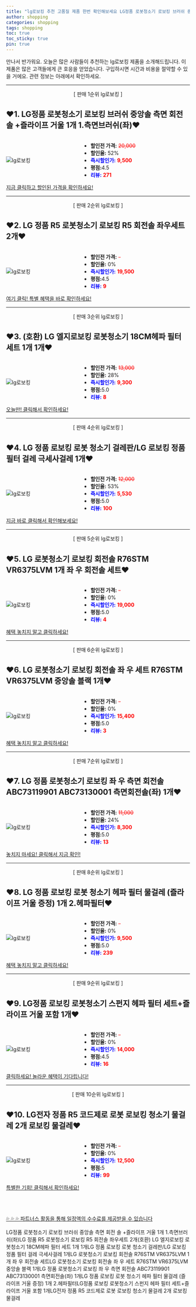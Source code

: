 ```yaml
---
title: "lg로보킹 추천 고품질 제품 한번 확인해보세요 LG정품 로봇청소기 로보킹 브러쉬 중앙솔"
author: shopping
categories: shopping
tags: shopping
toc: true
toc_sticky: true
pin: true
---
```

만나서 반가워요. 오늘은 많은 사람들이 추천하는 lg로보킹 제품을 소개해드립니다. 이 제품은 많은 고객들에게 큰 호응을 얻었습니다. 구입하시면 시간과 비용을 절약할 수 있을 거에요. 관련 정보는 아래에서 확인하세요.

---
<p class="toplist" style="margin: 0 auto; display: block; width: fit-content;">[ 판매 1순위 lg로보킹 ]</p>

<h2><strong>❤️1. LG정품 로봇청소기 로보킹 브러쉬 중앙솔 측면 회전 솔 +즐라이프 거울 1개 1.측면브러쉬(좌)❤️</strong></h2>

<div style="display: flex; align-items: center;">
    <div style="flex: 0.4;">
        <img src="https://thumbnail7.coupangcdn.com/thumbnails/remote/230x230ex/image/vendor_inventory/fe7f/4b1f282b1f705f78e5c061d6452afbf8ffed17dbcba3386503a01ca8c012.jpg" alt="lg로보킹" style="max-width: 100%;">
    </div>
    <div style="flex: 0.6; margin-left: 10px;">
        <ul>
            <li><strong>할인전 가격:</strong> <del style="color: red;">20,000</del></li>
            <li><strong>할인율:</strong> 52%</li>
            <li><span style='color:blue'><strong>즉시할인가:</strong></span> <span style='color:red'><strong>9,500</strong></span></li>
            <li><strong>평점:</strong>4.5</li>
            <li><span style='color:blue'><strong>리뷰:</strong></span> <span style='color:red'><strong>271</strong></span></li>
        </ul>
    </div>
</div>
<div class="center">
    <a href="https://William4Davisa.github.io?lptag=AF9450613&subid=githubio&pageKey=1790130719&traceid=V0-153&itemId=3046607021&vendorItemId=71034643679" class="myButton">
        지금 클릭하고 할인된 가격을 확인하세요!
    </a>
</div>


---
<p class="toplist" style="margin: 0 auto; display: block; width: fit-content;">[ 판매 2순위 lg로보킹 ]</p>

<h2><strong>❤️2. LG 정품 R5 로봇청소기 로보킹 R5 회전솔 좌우세트 2개❤️</strong></h2>

<div style="display: flex; align-items: center;">
    <div style="flex: 0.4;">
        <img src="https://thumbnail6.coupangcdn.com/thumbnails/remote/230x230ex/image/vendor_inventory/634b/e1b5d084aa626c2a0eed70a3f0cb22f1943e89598112fddb662b1e21178b.jpg" alt="lg로보킹" style="max-width: 100%;">
    </div>
    <div style="flex: 0.6; margin-left: 10px;">
        <ul>
            <li><strong>할인전 가격:</strong> <del style="color: red;">-</del></li>
            <li><strong>할인율:</strong> 0%</li>
            <li><span style='color:blue'><strong>즉시할인가:</strong></span> <span style='color:red'><strong>19,500</strong></span></li>
            <li><strong>평점:</strong>4.5</li>
            <li><span style='color:blue'><strong>리뷰:</strong></span> <span style='color:red'><strong>9</strong></span></li>
        </ul>
    </div>
</div>
<div class="center">
    <a href="https://William4Davisa.github.io?lptag=AF9450613&subid=githubio&pageKey=7675351126&traceid=V0-153&itemId=20486353895&vendorItemId=87565076060" class="myButton">
        여기 클릭! 특별 혜택을 바로 확인하세요!
    </a>
</div>


---
<p class="toplist" style="margin: 0 auto; display: block; width: fit-content;">[ 판매 3순위 lg로보킹 ]</p>

<h2><strong>❤️3. (호환) LG 엘지로보킹 로봇청소기 18CM헤파 필터 세트 1개 1개❤️</strong></h2>

<div style="display: flex; align-items: center;">
    <div style="flex: 0.4;">
        <img src="https://thumbnail9.coupangcdn.com/thumbnails/remote/230x230ex/image/vendor_inventory/3635/b9b95e8bc838ad87272e77514d03a18a06fb66d4790ddb4ed8ec2c152cb2.png" alt="lg로보킹" style="max-width: 100%;">
    </div>
    <div style="flex: 0.6; margin-left: 10px;">
        <ul>
            <li><strong>할인전 가격:</strong> <del style="color: red;">13,000</del></li>
            <li><strong>할인율:</strong> 28%</li>
            <li><span style='color:blue'><strong>즉시할인가:</strong></span> <span style='color:red'><strong>9,300</strong></span></li>
            <li><strong>평점:</strong>5.0</li>
            <li><span style='color:blue'><strong>리뷰:</strong></span> <span style='color:red'><strong>8</strong></span></li>
        </ul>
    </div>
</div>
<div class="center">
    <a href="https://William4Davisa.github.io?lptag=AF9450613&subid=githubio&pageKey=7939772933&traceid=V0-153&itemId=21865094346&vendorItemId=88913283252" class="myButton">
        오늘만! 클릭해서 확인하세요!
    </a>
</div>


---
<p class="toplist" style="margin: 0 auto; display: block; width: fit-content;">[ 판매 4순위 lg로보킹 ]</p>

<h2><strong>❤️4. LG 정품 로보킹 로봇 청소기 걸레판/LG 로보킹 정품 필터 걸레 극세사걸레 1개❤️</strong></h2>

<div style="display: flex; align-items: center;">
    <div style="flex: 0.4;">
        <img src="https://thumbnail9.coupangcdn.com/thumbnails/remote/230x230ex/image/vendor_inventory/ac3d/63e7eae671b0034761416293ad6b8a12284a680677ff232260690a504243.png" alt="lg로보킹" style="max-width: 100%;">
    </div>
    <div style="flex: 0.6; margin-left: 10px;">
        <ul>
            <li><strong>할인전 가격:</strong> <del style="color: red;">12,000</del></li>
            <li><strong>할인율:</strong> 53%</li>
            <li><span style='color:blue'><strong>즉시할인가:</strong></span> <span style='color:red'><strong>5,530</strong></span></li>
            <li><strong>평점:</strong>5.0</li>
            <li><span style='color:blue'><strong>리뷰:</strong></span> <span style='color:red'><strong>100</strong></span></li>
        </ul>
    </div>
</div>
<div class="center">
    <a href="https://William4Davisa.github.io?lptag=AF9450613&subid=githubio&pageKey=5423373979&traceid=V0-153&itemId=8196168409&vendorItemId=75484277720" class="myButton">
        지금 바로 클릭해서 확인해보세요!
    </a>
</div>


---
<p class="toplist" style="margin: 0 auto; display: block; width: fit-content;">[ 판매 5순위 lg로보킹 ]</p>

<h2><strong>❤️5. LG 로봇청소기 로보킹 회전솔 R76STM VR6375LVM 1개 좌 우 회전솔 세트❤️</strong></h2>

<div style="display: flex; align-items: center;">
    <div style="flex: 0.4;">
        <img src="https://thumbnail10.coupangcdn.com/thumbnails/remote/230x230ex/image/vendor_inventory/a9c2/8f28d13510c6460279d0a405e3c16b7ae723cc3537bd86f19be394987f0a.jpg" alt="lg로보킹" style="max-width: 100%;">
    </div>
    <div style="flex: 0.6; margin-left: 10px;">
        <ul>
            <li><strong>할인전 가격:</strong> <del style="color: red;">-</del></li>
            <li><strong>할인율:</strong> 0%</li>
            <li><span style='color:blue'><strong>즉시할인가:</strong></span> <span style='color:red'><strong>19,000</strong></span></li>
            <li><strong>평점:</strong>5.0</li>
            <li><span style='color:blue'><strong>리뷰:</strong></span> <span style='color:red'><strong>4</strong></span></li>
        </ul>
    </div>
</div>
<div class="center">
    <a href="https://William4Davisa.github.io?lptag=AF9450613&subid=githubio&pageKey=7708887288&traceid=V0-153&itemId=20659079231&vendorItemId=87731902732" class="myButton">
        혜택 놓치지 말고 클릭하세요!
    </a>
</div>


---
<p class="toplist" style="margin: 0 auto; display: block; width: fit-content;">[ 판매 6순위 lg로보킹 ]</p>

<h2><strong>❤️6. LG 로봇청소기 로보킹 회전솔 좌 우 세트 R76STM VR6375LVM 중앙솔 블랙 1개❤️</strong></h2>

<div style="display: flex; align-items: center;">
    <div style="flex: 0.4;">
        <img src="https://thumbnail8.coupangcdn.com/thumbnails/remote/230x230ex/image/vendor_inventory/d898/a90502d2028bfd82ba56ecbb469ecf670baeb389b333d462781f0f6e68b5.jpg" alt="lg로보킹" style="max-width: 100%;">
    </div>
    <div style="flex: 0.6; margin-left: 10px;">
        <ul>
            <li><strong>할인전 가격:</strong> <del style="color: red;">-</del></li>
            <li><strong>할인율:</strong> 0%</li>
            <li><span style='color:blue'><strong>즉시할인가:</strong></span> <span style='color:red'><strong>15,400</strong></span></li>
            <li><strong>평점:</strong>5.0</li>
            <li><span style='color:blue'><strong>리뷰:</strong></span> <span style='color:red'><strong>3</strong></span></li>
        </ul>
    </div>
</div>
<div class="center">
    <a href="https://William4Davisa.github.io?lptag=AF9450613&subid=githubio&pageKey=7488077523&traceid=V0-153&itemId=19576643904&vendorItemId=86684278855" class="myButton">
        혜택 놓치지 말고 클릭하세요!
    </a>
</div>


---
<p class="toplist" style="margin: 0 auto; display: block; width: fit-content;">[ 판매 7순위 lg로보킹 ]</p>

<h2><strong>❤️7. LG 정품 로봇청소기 로보킹 좌 우 측면 회전솔 ABC73119901 ABC73130001 측면회전솔(좌) 1개❤️</strong></h2>

<div style="display: flex; align-items: center;">
    <div style="flex: 0.4;">
        <img src="https://thumbnail7.coupangcdn.com/thumbnails/remote/230x230ex/image/vendor_inventory/076c/9b6682ce848bc16a39aba24556ea5c02310ae8bb9bee6cb2058b641ccce1.png" alt="lg로보킹" style="max-width: 100%;">
    </div>
    <div style="flex: 0.6; margin-left: 10px;">
        <ul>
            <li><strong>할인전 가격:</strong> <del style="color: red;">11,000</del></li>
            <li><strong>할인율:</strong> 24%</li>
            <li><span style='color:blue'><strong>즉시할인가:</strong></span> <span style='color:red'><strong>8,300</strong></span></li>
            <li><strong>평점:</strong>5.0</li>
            <li><span style='color:blue'><strong>리뷰:</strong></span> <span style='color:red'><strong>13</strong></span></li>
        </ul>
    </div>
</div>
<div class="center">
    <a href="https://William4Davisa.github.io?lptag=AF9450613&subid=githubio&pageKey=6493832954&traceid=V0-153&itemId=14268525283&vendorItemId=81513595193" class="myButton">
        놓치지 마세요! 클릭해서 지금 확인!
    </a>
</div>


---
<p class="toplist" style="margin: 0 auto; display: block; width: fit-content;">[ 판매 8순위 lg로보킹 ]</p>

<h2><strong>❤️8. LG 정품 로보킹 로봇 청소기 헤파 필터 물걸레 (즐라이프 거울 증정) 1개 2.헤파필터❤️</strong></h2>

<div style="display: flex; align-items: center;">
    <div style="flex: 0.4;">
        <img src="https://thumbnail10.coupangcdn.com/thumbnails/remote/230x230ex/image/vendor_inventory/f654/62e47435f3d002b9589511f3a7c7d25219c581a8a11b01f1b3e35e4f1fe0.jpg" alt="lg로보킹" style="max-width: 100%;">
    </div>
    <div style="flex: 0.6; margin-left: 10px;">
        <ul>
            <li><strong>할인전 가격:</strong> <del style="color: red;">-</del></li>
            <li><strong>할인율:</strong> 0%</li>
            <li><span style='color:blue'><strong>즉시할인가:</strong></span> <span style='color:red'><strong>9,500</strong></span></li>
            <li><strong>평점:</strong>5.0</li>
            <li><span style='color:blue'><strong>리뷰:</strong></span> <span style='color:red'><strong>239</strong></span></li>
        </ul>
    </div>
</div>
<div class="center">
    <a href="https://William4Davisa.github.io?lptag=AF9450613&subid=githubio&pageKey=6412657325&traceid=V0-153&itemId=13759131404&vendorItemId=70249135295" class="myButton">
        혜택 놓치지 말고 클릭하세요!
    </a>
</div>


---
<p class="toplist" style="margin: 0 auto; display: block; width: fit-content;">[ 판매 9순위 lg로보킹 ]</p>

<h2><strong>❤️9. LG정품 로보킹 로봇청소기 스펀지 헤파 필터 세트+즐라이프 거울 포함 1개❤️</strong></h2>

<div style="display: flex; align-items: center;">
    <div style="flex: 0.4;">
        <img src="https://thumbnail10.coupangcdn.com/thumbnails/remote/230x230ex/image/vendor_inventory/446c/d1fe79703f8c07d37dd5aa6640c29adc7100d6c756d5bf3e6f6bbbcbadf3.jpg" alt="lg로보킹" style="max-width: 100%;">
    </div>
    <div style="flex: 0.6; margin-left: 10px;">
        <ul>
            <li><strong>할인전 가격:</strong> <del style="color: red;">-</del></li>
            <li><strong>할인율:</strong> 0%</li>
            <li><span style='color:blue'><strong>즉시할인가:</strong></span> <span style='color:red'><strong>14,000</strong></span></li>
            <li><strong>평점:</strong>4.5</li>
            <li><span style='color:blue'><strong>리뷰:</strong></span> <span style='color:red'><strong>16</strong></span></li>
        </ul>
    </div>
</div>
<div class="center">
    <a href="https://William4Davisa.github.io?lptag=AF9450613&subid=githubio&pageKey=7310462216&traceid=V0-153&itemId=18727168182&vendorItemId=85859834905" class="myButton">
        클릭하세요! 놀라운 혜택이 기다립니다!
    </a>
</div>


---
<p class="toplist" style="margin: 0 auto; display: block; width: fit-content;">[ 판매 10순위 lg로보킹 ]</p>

<h2><strong>❤️10. LG전자 정품 R5 코드제로 로봇 로보킹 청소기 물걸레 2개 로보킹 물걸레❤️</strong></h2>

<div style="display: flex; align-items: center;">
    <div style="flex: 0.4;">
        <img src="https://thumbnail8.coupangcdn.com/thumbnails/remote/230x230ex/image/vendor_inventory/f2b1/51aeb62be817e0caa85d3a73f5801aec91d57e31bb138bf60b90fec4f889.jpg" alt="lg로보킹" style="max-width: 100%;">
    </div>
    <div style="flex: 0.6; margin-left: 10px;">
        <ul>
            <li><strong>할인전 가격:</strong> <del style="color: red;">-</del></li>
            <li><strong>할인율:</strong> 0%</li>
            <li><span style='color:blue'><strong>즉시할인가:</strong></span> <span style='color:red'><strong>12,500</strong></span></li>
            <li><strong>평점:</strong>5</li>
            <li><span style='color:blue'><strong>리뷰:</strong></span> <span style='color:red'><strong>99</strong></span></li>
        </ul>
    </div>
</div>
<div class="center">
    <a href="https://William4Davisa.github.io?lptag=AF9450613&subid=githubio&pageKey=8195004893&traceid=V0-153&itemId=23467044424&vendorItemId=90493620555" class="myButton">
        특별한 기회! 클릭해서 확인하세요!
    </a>
</div>

<br><br><br>[💦 💦 💦 파트너스 활동을 통해 일정액의 수수료를 제공받을 수 있습니다](https://link.coupang.com/a/bcpT2c)<br><br>LG정품 로봇청소기 로보킹 브러쉬 중앙솔 측면 회전 솔 +즐라이프 거울 1개 1.측면브러쉬(좌)LG 정품 R5 로봇청소기 로보킹 R5 회전솔 좌우세트 2개(호환) LG 엘지로보킹 로봇청소기 18CM헤파 필터 세트 1개 1개LG 정품 로보킹 로봇 청소기 걸레판/LG 로보킹 정품 필터 걸레 극세사걸레 1개LG 로봇청소기 로보킹 회전솔 R76STM VR6375LVM 1개 좌 우 회전솔 세트LG 로봇청소기 로보킹 회전솔 좌 우 세트 R76STM VR6375LVM 중앙솔 블랙 1개LG 정품 로봇청소기 로보킹 좌 우 측면 회전솔 ABC73119901 ABC73130001 측면회전솔(좌) 1개LG 정품 로보킹 로봇 청소기 헤파 필터 물걸레 (즐라이프 거울 증정) 1개 2.헤파필터LG정품 로보킹 로봇청소기 스펀지 헤파 필터 세트+즐라이프 거울 포함 1개LG전자 정품 R5 코드제로 로봇 로보킹 청소기 물걸레 2개 로보킹 물걸레